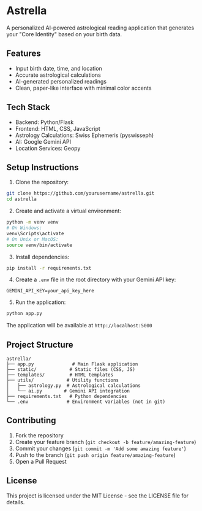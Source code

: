 # Astrella

A personalized AI-powered astrological reading application that generates your "Core Identity" based on your birth data.

## Features

- Input birth date, time, and location
- Accurate astrological calculations
- AI-generated personalized readings
- Clean, paper-like interface with minimal color accents

## Tech Stack

- Backend: Python/Flask
- Frontend: HTML, CSS, JavaScript
- Astrology Calculations: Swiss Ephemeris (pyswisseph)
- AI: Google Gemini API
- Location Services: Geopy

## Setup Instructions

1. Clone the repository:
```bash
git clone https://github.com/yourusername/astrella.git
cd astrella
```

2. Create and activate a virtual environment:
```bash
python -m venv venv
# On Windows:
venv\Scripts\activate
# On Unix or MacOS:
source venv/bin/activate
```

3. Install dependencies:
```bash
pip install -r requirements.txt
```

4. Create a `.env` file in the root directory with your Gemini API key:
```
GEMINI_API_KEY=your_api_key_here
```

5. Run the application:
```bash
python app.py
```

The application will be available at `http://localhost:5000`

## Project Structure

```
astrella/
├── app.py              # Main Flask application
├── static/            # Static files (CSS, JS)
├── templates/         # HTML templates
├── utils/            # Utility functions
│   ├── astrology.py  # Astrological calculations
│   └── ai.py        # Gemini API integration
├── requirements.txt   # Python dependencies
└── .env              # Environment variables (not in git)
```

## Contributing

1. Fork the repository
2. Create your feature branch (`git checkout -b feature/amazing-feature`)
3. Commit your changes (`git commit -m 'Add some amazing feature'`)
4. Push to the branch (`git push origin feature/amazing-feature`)
5. Open a Pull Request

## License

This project is licensed under the MIT License - see the LICENSE file for details. 